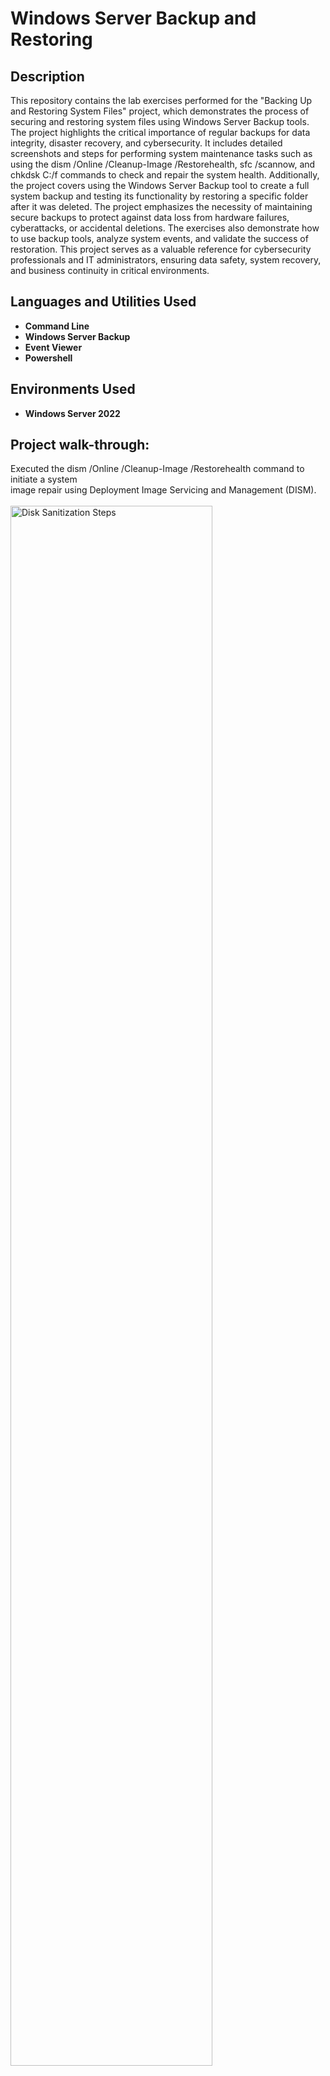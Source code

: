 <h1> Windows Server Backup and Restoring </h1>

<h2>Description</h2>
This repository contains the lab exercises performed for the "Backing Up and Restoring System Files" project, which demonstrates the process of securing and restoring system files using Windows Server Backup tools. The project highlights the critical importance of regular backups for data integrity, disaster recovery, and cybersecurity. It includes detailed screenshots and steps for performing system maintenance tasks such as using the dism /Online /Cleanup-Image /Restorehealth, sfc /scannow, and chkdsk C:/f commands to check and repair the system health. Additionally, the project covers using the Windows Server Backup tool to create a full system backup and testing its functionality by restoring a specific folder after it was deleted. The project emphasizes the necessity of maintaining secure backups to protect against data loss from hardware failures, cyberattacks, or accidental deletions. The exercises also demonstrate how to use backup tools, analyze system events, and validate the success of restoration. This project serves as a valuable reference for cybersecurity professionals and IT administrators, ensuring data safety, system recovery, and business continuity in critical environments.
<br />

<h2>Languages and Utilities Used</h2>

- <b> Command Line </b> 
- <b> Windows Server Backup </b>
- <b> Event Viewer </b>
- <b> Powershell </b>

<h2>Environments Used </h2>

- <b> Windows Server 2022 </b>

<h2>Project walk-through:</h2>
<p align="left">
Executed the dism /Online /Cleanup-Image /Restorehealth command to initiate a system <br/> image repair using Deployment Image Servicing and Management (DISM).  <br/><br/>
  <img src="Screenshot 2025-04-19 144313.png" height="80%" width="80%" alt="Disk Sanitization Steps"/>
  <br/>
<p align="left">
an the sfc /scannow command to initiate the System File Checker tool, which scans all <br/> protected system files and replaces corrupted or missing files with known good versions <br/> from the Windows cache. <br/><br/>
  <img src="Screenshot 2025-04-19 144322.png" height="80%" width="80%" alt="Disk Sanitization Steps"/>
  <br/>
  <p align="left">
Executed the chkdsk C: /f command to check the file system and file system metadata on <br/> the C: drive for logical errors. The /f parameter ensures that any detected issues are <br/> automatically fixed. <br/><br/>
  <img src="Screenshot 2025-04-19 144331.png" height="80%" width="80%" alt="Disk Sanitization Steps"/>
  <br/>
    <p align="left">
Restarted the system to complete the disk error-checking process initiated by the chkdsk <br/> command, as certain repairs require a reboot to be applied successfully. <br/><br/>
  <img src="Screenshot 2025-04-19 144341.png" height="80%" width="80%" alt="Disk Sanitization Steps"/>
  <br/>
      <p align="left">
Used Event Viewer to verify the results of the chkdsk operation by reviewing logs under <br/> Wininit. This step confirms whether file system repairs were successfully completed during <br/> system startup. <br/><br/>
  <img src="Screenshot 2025-04-19 144349.png" height="80%" width="80%" alt="Disk Sanitization Steps"/>
  <br/>
        <p align="left">
Reviewed the results in Event Viewer to validate system diagnostics and confirm successful <br/> execution of maintenance tasks such as chkdsk. <br/><br/>
  <img src="Screenshot 2025-04-19 144401.png" height="80%" width="80%" alt="Disk Sanitization Steps"/>
  <br/>
          <p align="left">
Created the Special Customers Montigny folder as part of the project setup, with plans for <br/> later recovery during the process. <br/><br/>
  <img src="Screenshot 2025-04-19 144410.png" height="80%" width="80%" alt="Disk Sanitization Steps"/>
  <br/>
            <p align="left">
Added a file containing the names of the Special Customers to the Special Customers Montigny <br/> folder, preparing it for later recovery during the project. <br/><br/>
  <img src="Screenshot 2025-04-19 144416.png" height="80%" width="80%" alt="Disk Sanitization Steps"/>
  <br/>
              <p align="left">
Installed Windows Server Backup to enable efficient backup and recovery management for the <br/> server environment. <br/><br/>
  <img src="Screenshot 2025-04-19 144425.png" height="80%" width="80%" alt="Disk Sanitization Steps"/>
  <br/>
                <p align="left">
Shared the Backups file and provided the network path for easy access and management of <br/> backup files across the network. <br/><br/>
  <img src="Screenshot 2025-04-19 144434.png" height="80%" width="80%" alt="Disk Sanitization Steps"/>
  <br/>
                  <p align="left">
Confirmed the successful completion of the backup process, ensuring that all selected data was <br/> securely stored for recovery purposes.<br/><br/>
  <img src="Screenshot 2025-04-19 144444.png" height="80%" width="80%" alt="Disk Sanitization Steps"/>
  <br/>
                    <p align="left">
Verified that the Special Customers Montigny file was moved to the Recycle Bin, indicating it was <br/> flagged for potential recovery. <br/><br/>
  <img src="Screenshot 2025-04-19 144458.png" height="80%" width="80%" alt="Disk Sanitization Steps"/>
  <br/>
                      <p align="left">
Confirmed the permanent deletion of the Special Customers Montigny file from the Recycle Bin, <br/> ensuring it was fully removed from the system. <br/><br/>
  <img src="Screenshot 2025-04-19 144506.png" height="80%" width="80%" alt="Disk Sanitization Steps"/>
  <br/>
                        <p align="left">
Initiated the Recovery Wizard and selected the Special Customers Montigny file for recovery, <br/> preparing to restore it to its original location. <br/><br/>
  <img src="Screenshot 2025-04-19 144513.png" height="80%" width="80%" alt="Disk Sanitization Steps"/>
  <br/>
                          <p align="left">
Confirmed the successful completion of the recovery process, with the Special Customers <br/> Montigny file restored to its original location. <br/><br/>
  <img src="Screenshot 2025-04-19 144521.png" height="80%" width="80%" alt="Disk Sanitization Steps"/>
  <br/>
                            <p align="left">
Verified that the Special Customers Montigny file was successfully restored and is now back in <br/> the Documents folder. <br/><br/>
  <img src="Screenshot 2025-04-19 144528.png" height="80%" width="80%" alt="Disk Sanitization Steps"/>
  <br/>

                              
<h2>Write Up</h2>

<p><u> Performing Backups and Restoring Data </u></p>
<p>To perform backups and restore data on a system, it requires a whole process is required. Firstly, it is crucial to secure multiple copies of important data in physical or virtual locations to guarantee the recovery of data in case of hardware failure, data corruption, or cyberattack (GeeksforGeeks, 2021). I would do a full backup, which saves all files and folders, however, it does require more time and storage. I also personally store my backup on a USB drive and lock it in my safe to ensure that it is secure from theft, fires, and much more. If I ever needed to back up my computer for any reason, all I would have to do is insert the USB drive into my computer, locate the backed-up files I want to restore, and add them back to my computer. Overall, this process is simple, but it ensures that no matter what, my computer and data are safeguarded from any element or malicious actor. </p>

<p><u> Backup Testing Process </u></p>
<p>The purpose of this assignment was to perform a full backup and verify its functionality by restoring deleted content during routine maintenance. I began by creating a folder named "Special Customers and Montigny in the Documents folder, which contained a text file named "Special Customers" with the names Mary Smith, Thomas Green, and Taylor Jones. After saving this file, I tried to proceed with the full backup of the server using the Windows Server Backup tool, ensuring that all files and system configurations were backed up. To test the backup’s integrity, I was supposed to delete the "Special Customers" folder, simulating an accidental data loss scenario. Then, using the backup tool, I was supposed to restore the folder from the full backup, successfully returning it to its original location. This would confirm the backup’s functionality and reliability. </p>

<p><u> Importance of Backups and Restoration for Cybersecurity Professionals </u></p>
<p>Backups and restoration are a key part of cybersecurity, as they serve as the foundation of disaster recovery and business continuity. Regular backups can aid in protecting organizations against permanent data loss due to deletion, hardware malfunctions, and even cyberattacks (Rocherston, 2023). They also aid in ensuring data integrity by enabling the system to be restored to its original state. By having effective backup plans, organizations can ensure that they minimize downtimes, allowing them to go back to their day-to-day activities quickly after an issue has occurred. Backups and restorations also aid organizations in keeping up with their compliance requirements, as they will be prepared for any audit or legal obligations within their systems. Additionally, by mitigating the financial impact of cyberattacks, such as avoiding ransom payments, well-executed backup strategies significantly reduce recovery costs. Key practices include automating backups, maintaining on-site and off-site copies, encrypting data, and regularly testing restoration procedures, all of which contribute to data protection and operational continuity. </p>

<p><u> References </u></p>
<p>GeeksforGeeks. (2021, June 16). Backup and restore. GeeksforGeeks. https://www.geeksforgeeks.org/backup-and-restore/ </p>
<p>Rocheston. (2023, May 17). The importance of backup and disaster recovery in cybersecurity. Information Age. https://u.rocheston.com/the-importance-of-backup-and-disaster-recovery-in-cybersecurity/#:~:text=Backup%20and%20disaster%20recovery%20are%20critical%20components%20of,along%20with%20best%20practices%20for%20implementing%20effective%20strategies. </p>
